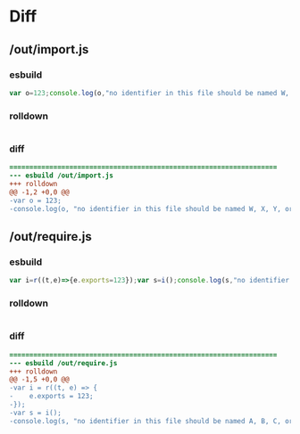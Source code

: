 # Diff
## /out/import.js
### esbuild
```js
var o=123;console.log(o,"no identifier in this file should be named W, X, Y, or Z");
```
### rolldown
```js

```
### diff
```diff
===================================================================
--- esbuild	/out/import.js
+++ rolldown	
@@ -1,2 +0,0 @@
-var o = 123;
-console.log(o, "no identifier in this file should be named W, X, Y, or Z");

```
## /out/require.js
### esbuild
```js
var i=r((t,e)=>{e.exports=123});var s=i();console.log(s,"no identifier in this file should be named A, B, C, or D");
```
### rolldown
```js

```
### diff
```diff
===================================================================
--- esbuild	/out/require.js
+++ rolldown	
@@ -1,5 +0,0 @@
-var i = r((t, e) => {
-    e.exports = 123;
-});
-var s = i();
-console.log(s, "no identifier in this file should be named A, B, C, or D");

```